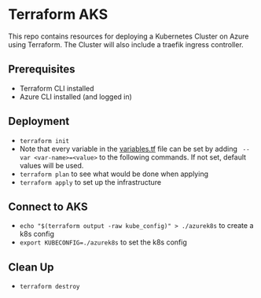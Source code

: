 # Terraform AKS 

This repo contains resources for deploying a Kubernetes Cluster on Azure using Terraform. The Cluster will also include a traefik ingress controller. 

## Prerequisites 
* Terraform CLI installed
* Azure CLI installed (and logged in)

## Deployment 
* `terraform init`
* Note that every variable in the [variables.tf](./variables.tf) file can be set by adding ` --var <var-name>=<value>` to the following commands. If not set, default values will be used. 
* `terraform plan` to see what would be done when applying 
* `terraform apply` to set up the infrastructure

## Connect to AKS 
* `echo "$(terraform output -raw kube_config)" > ./azurek8s` to create a k8s config 
* `export KUBECONFIG=./azurek8s` to set the k8s config 

## Clean Up 
* `terraform destroy`